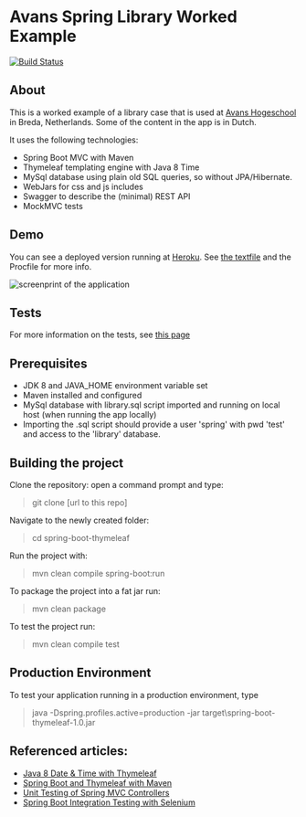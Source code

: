 Avans Spring Library Worked Example
====================================

[![Build Status](https://travis-ci.org/rschellius/spring-mvc-library.svg?branch=master)](https://travis-ci.org/rschellius/spring-mvc-library)

About
---------------
This is a worked example of a library case that is used at [Avans Hogeschool](http://www.avans.nl) in Breda, Netherlands. Some of the content in the app is in Dutch.

It uses the following technologies:

- Spring Boot MVC with Maven
- Thymeleaf templating engine with Java 8 Time
- MySql database using plain old SQL queries, so without JPA/Hibernate.
- WebJars for css and js includes
- Swagger to describe the (minimal) REST API 
- MockMVC tests

Demo
--------------------
You can see a deployed version running at [Heroku](https://spring-mvc-library.herokuapp.com/). See [the textfile](https://github.com/rschellius/spring-mvc-library/blob/master/Heroku_cloud.md) and the Procfile for more info. 

![screenprint of the application](https://github.com/rschellius/spring-mvc-library/blob/master/src/main/resources/static/img/screenprint.png)

Tests
--------------------

For more information on the tests, see [this page](https://github.com/rschellius/spring-mvc-library/tree/master/src/test/java/nl/avans/ivh5/springmvc)

Prerequisites
-------------

- JDK 8 and JAVA_HOME environment variable set
- Maven installed and configured
- MySql database with library.sql script imported and running on local host (when running the app locally)
- Importing the .sql script should provide a user 'spring' with pwd 'test' and access to the 'library' database.

Building the project
--------------------

Clone the repository: open a command prompt and type:

> git clone [url to this repo]

Navigate to the newly created folder:

> cd spring-boot-thymeleaf

Run the project with:

> mvn clean compile spring-boot:run

To package the project into a fat jar run:

> mvn clean package

To test the project run:

> mvn clean compile test

Production Environment
--------------------

To test your application running in a production environment, type

> java -Dspring.profiles.active=production -jar target\spring-boot-thymeleaf-1.0.jar

Referenced articles:
--------------------

- [Java 8 Date & Time with Thymeleaf](http://blog.codeleak.pl/2015/11/how-to-java-8-date-time-with-thymeleaf.html)
- [Spring Boot and Thymeleaf with Maven](http://blog.codeleak.pl/2014/04/how-to-spring-boot-and-thymeleaf-with-maven.html)
- [Unit Testing of Spring MVC Controllers](https://www.petrikainulainen.net/programming/spring-framework/unit-testing-of-spring-mvc-controllers-configuration/) 
- [Spring Boot Integration Testing with Selenium](http://blog.codeleak.pl/2015/03/spring-boot-integration-testing-with.html)
